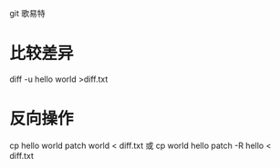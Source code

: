 git 歌易特

# 比较差异
diff -u hello world >diff.txt

# 反向操作
cp hello world
patch world < diff.txt
或
cp world hello
patch -R hello < diff.txt

